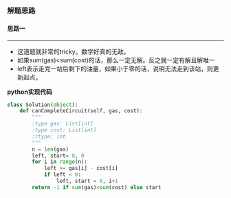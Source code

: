 ## 
### 解题思路
#### 思路一
****
- 这道题就非常的tricky。数学好真的无敌。
- 如果sum(gas)<sum(cost)的话，那么一定无解。反之就一定有解且解唯一
- left表示走完一站后剩下的油量，如果小于零的话，说明无法走到该站，则更新起点。


**python实现代码**
```python
class Solution(object):
    def canCompleteCircuit(self, gas, cost):
        """
        :type gas: List[int]
        :type cost: List[int]
        :rtype: int
        """
        n = len(gas)
        left, start= 0, 0
        for i in range(n):
            left += gas[i] - cost[i]
            if left < 0:
                left, start = 0, i+1
        return -1 if sum(gas)<sum(cost) else start

```

